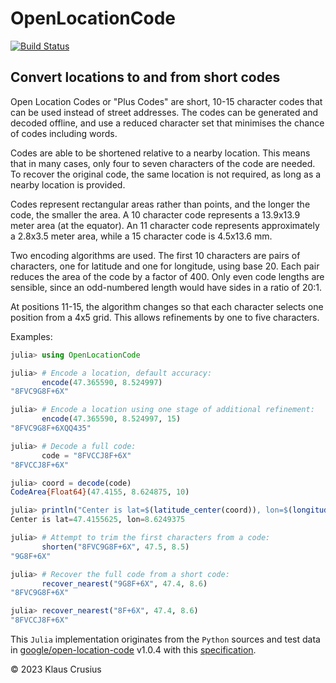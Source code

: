 # OpenLocationCode

[![Build Status](https://github.com/KlausC/OpenLocationCode.jl/actions/workflows/CI.yml/badge.svg?branch=main)](https://github.com/KlausC/OpenLocationCode.jl/actions/workflows/CI.yml?query=branch%3Amain)

## Convert locations to and from short codes

Open Location Codes or "Plus Codes" are short, 10-15 character codes that can be used instead
of street addresses. The codes can be generated and decoded offline, and use
a reduced character set that minimises the chance of codes including words.

Codes are able to be shortened relative to a nearby location. This means that
in many cases, only four to seven characters of the code are needed.
To recover the original code, the same location is not required, as long as
a nearby location is provided.

Codes represent rectangular areas rather than points, and the longer the
code, the smaller the area. A 10 character code represents a 13.9x13.9
meter area (at the equator). An 11 character code represents approximately
a 2.8x3.5 meter area, while a 15 character code is 4.5x13.6 mm.

Two encoding algorithms are used. The first 10 characters are pairs of
characters, one for latitude and one for longitude, using base 20. Each pair
reduces the area of the code by a factor of 400. Only even code lengths are
sensible, since an odd-numbered length would have sides in a ratio of 20:1.

At positions 11-15, the algorithm changes so that each character selects one
position from a 4x5 grid. This allows refinements by one to five characters.

Examples:

```julia
julia> using OpenLocationCode

julia> # Encode a location, default accuracy:
       encode(47.365590, 8.524997)
"8FVC9G8F+6X"

julia> # Encode a location using one stage of additional refinement:
       encode(47.365590, 8.524997, 15)
"8FVC9G8F+6XQQ435"

julia> # Decode a full code:
       code = "8FVCCJ8F+6X"
"8FVCCJ8F+6X"

julia> coord = decode(code)
CodeArea{Float64}(47.4155, 8.624875, 10)

julia> println("Center is lat=$(latitude_center(coord)), lon=$(longitude_center(coord))")
Center is lat=47.4155625, lon=8.6249375

julia> # Attempt to trim the first characters from a code:
       shorten("8FVC9G8F+6X", 47.5, 8.5)
"9G8F+6X"

julia> # Recover the full code from a short code:
       recover_nearest("9G8F+6X", 47.4, 8.6)
"8FVC9G8F+6X"

julia> recover_nearest("8F+6X", 47.4, 8.6)
"8FVCCJ8F+6X"
```

This `Julia` implementation originates from the `Python` sources and test data
in [google/open-location-code](https://github.com/google/open-location-code) v1.0.4
with this [specification](https://github.com/google/open-location-code/blob/main/docs/specification.md).

© 2023 Klaus Crusius
